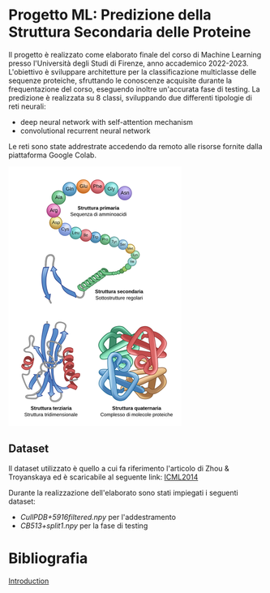 # Progetto ML: Predizione della Struttura Secondaria delle Proteine
Il progetto è realizzato come elaborato finale del corso di Machine Learning presso l'Università degli Studi di Firenze, anno accademico 2022-2023. L'obiettivo è sviluppare architetture per la classificazione multiclasse delle sequenze proteiche, sfruttando le conoscenze acquisite durante la frequentazione del corso, eseguendo inoltre un'accurata fase di testing. La predizione è realizzata su 8 classi, sviluppando due differenti tipologie di reti neurali:
- deep neural network with self-attention mechanism
- convolutional recurrent neural network

Le reti sono state addrestrate accedendo da remoto alle risorse fornite dalla piattaforma Google Colab.

![alt text](https://github.com/Tiezzi96/progettoML/blob/main/PSL_protein_structure.it_IT.x512.png?raw=true)

## Dataset
Il dataset utilizzato è quello a cui fa riferimento l'articolo di Zhou & Troyanskaya ed è scaricabile al seguente link: <a href="https://www.princeton.edu/~jzthree/datasets/ICML2014/" target="_blank">ICML2014</a>

Durante la realizzazione dell'elaborato sono stati impiegati i seguenti dataset:
- *CullPDB+5916filtered.npy* per l'addestramento
- *CB513+split1.npy* per la fase di testing 


# Bibliografia
<a href="doc:introduction" target="_blank">Introduction</a>
